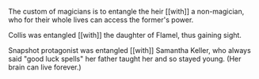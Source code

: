 The custom of magicians is to entangle the heir [[with]] a non-magician, who for their whole lives can access the former's power.  
  
Collis was entangled [[with]] the daughter of Flamel, thus gaining sight.


Snapshot protagonist was entangled [[with]] Samantha Keller, who always said "good luck spells" her father taught her and so stayed young. (Her brain can live forever.)
